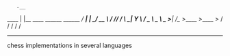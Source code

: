        .__                          
  ____ |  |__   ____   ______ ______
_/ ___\|  |  \_/ __ \ /  ___//  ___/
\  \___|   Y  \  ___/ \___ \ \___ \ 
 \___  >___|  /\___  >____  >____  >
     \/     \/     \/     \/     \/ 

-----------------------------------------
chess implementations in several languages
